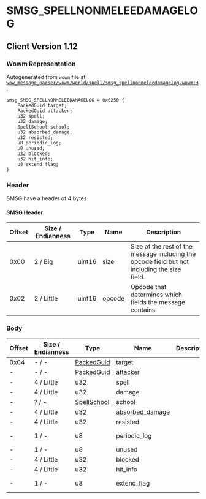 # SMSG_SPELLNONMELEEDAMAGELOG

## Client Version 1.12

### Wowm Representation

Autogenerated from `wowm` file at [`wow_message_parser/wowm/world/spell/smsg_spellnonmeleedamagelog.wowm:3`](https://github.com/gtker/wow_messages/tree/main/wow_message_parser/wowm/world/spell/smsg_spellnonmeleedamagelog.wowm#L3).
```rust,ignore
smsg SMSG_SPELLNONMELEEDAMAGELOG = 0x0250 {
    PackedGuid target;
    PackedGuid attacker;
    u32 spell;
    u32 damage;
    SpellSchool school;
    u32 absorbed_damage;
    u32 resisted;
    u8 periodic_log;
    u8 unused;
    u32 blocked;
    u32 hit_info;
    u8 extend_flag;
}
```
### Header

SMSG have a header of 4 bytes.

#### SMSG Header

| Offset | Size / Endianness | Type   | Name   | Description |
| ------ | ----------------- | ------ | ------ | ----------- |
| 0x00   | 2 / Big           | uint16 | size   | Size of the rest of the message including the opcode field but not including the size field.|
| 0x02   | 2 / Little        | uint16 | opcode | Opcode that determines which fields the message contains.|

### Body

| Offset | Size / Endianness | Type | Name | Description | Comment |
| ------ | ----------------- | ---- | ---- | ----------- | ------- |
| 0x04 | - / - | [PackedGuid](../spec/packed-guid.md) | target |  |  |
| - | - / - | [PackedGuid](../spec/packed-guid.md) | attacker |  |  |
| - | 4 / Little | u32 | spell |  |  |
| - | 4 / Little | u32 | damage |  |  |
| - | ? / - | [SpellSchool](spellschool.md) | school |  |  |
| - | 4 / Little | u32 | absorbed_damage |  |  |
| - | 4 / Little | u32 | resisted |  | cmangos/mangoszero/vmangos: sent as int32 |
| - | 1 / - | u8 | periodic_log |  | cmangos/mangoszero/vmangos: if 1, then client show spell name (example: %s's ranged shot hit %s for %u school or %s suffers %u school damage from %s's spell_name |
| - | 1 / - | u8 | unused |  |  |
| - | 4 / Little | u32 | blocked |  |  |
| - | 4 / Little | u32 | hit_info |  |  |
| - | 1 / - | u8 | extend_flag |  | cmangos has some that might be correct `https://github.com/cmangos/mangos-classic/blob/524a39412dae7946d06e4b8f319f45b615075815/src/game/Entities/Unit.cpp#L5497`. |


